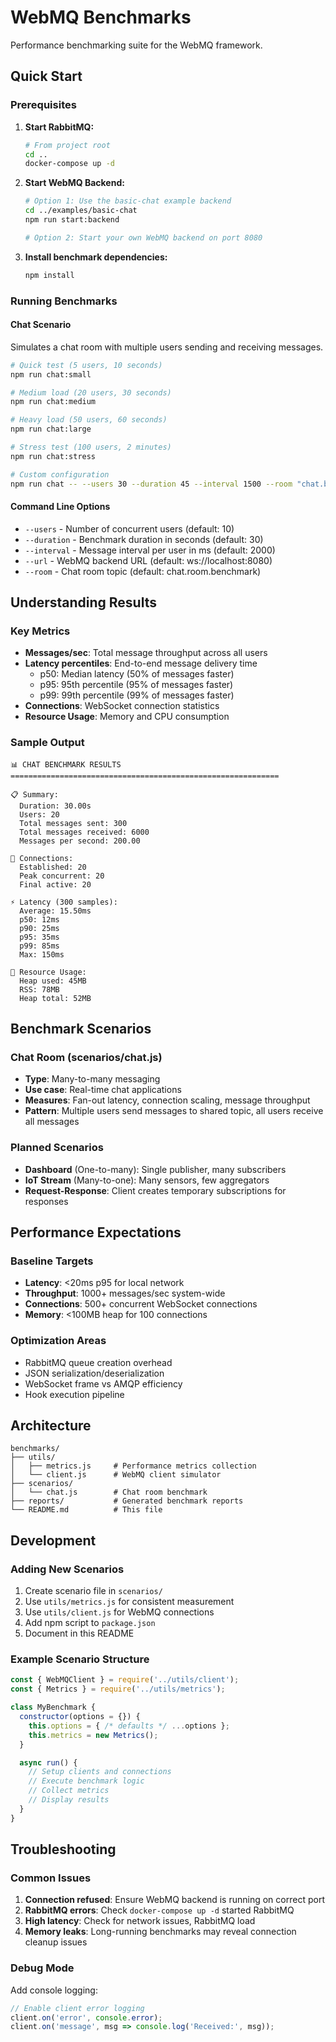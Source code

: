 # WebMQ Benchmarks

Performance benchmarking suite for the WebMQ framework.

## Quick Start

### Prerequisites

1. **Start RabbitMQ:**
   ```bash
   # From project root
   cd ..
   docker-compose up -d
   ```

2. **Start WebMQ Backend:**
   ```bash
   # Option 1: Use the basic-chat example backend
   cd ../examples/basic-chat
   npm run start:backend

   # Option 2: Start your own WebMQ backend on port 8080
   ```

3. **Install benchmark dependencies:**
   ```bash
   npm install
   ```

### Running Benchmarks

#### Chat Scenario
Simulates a chat room with multiple users sending and receiving messages.

```bash
# Quick test (5 users, 10 seconds)
npm run chat:small

# Medium load (20 users, 30 seconds)
npm run chat:medium

# Heavy load (50 users, 60 seconds)
npm run chat:large

# Stress test (100 users, 2 minutes)
npm run chat:stress

# Custom configuration
npm run chat -- --users 30 --duration 45 --interval 1500 --room "chat.benchmark"
```

#### Command Line Options

- `--users` - Number of concurrent users (default: 10)
- `--duration` - Benchmark duration in seconds (default: 30)
- `--interval` - Message interval per user in ms (default: 2000)
- `--url` - WebMQ backend URL (default: ws://localhost:8080)
- `--room` - Chat room topic (default: chat.room.benchmark)

## Understanding Results

### Key Metrics

- **Messages/sec**: Total message throughput across all users
- **Latency percentiles**: End-to-end message delivery time
  - p50: Median latency (50% of messages faster)
  - p95: 95th percentile (95% of messages faster)
  - p99: 99th percentile (99% of messages faster)
- **Connections**: WebSocket connection statistics
- **Resource Usage**: Memory and CPU consumption

### Sample Output

```
📊 CHAT BENCHMARK RESULTS
============================================================

📋 Summary:
  Duration: 30.00s
  Users: 20
  Total messages sent: 300
  Total messages received: 6000
  Messages per second: 200.00

🔗 Connections:
  Established: 20
  Peak concurrent: 20
  Final active: 20

⚡ Latency (300 samples):
  Average: 15.50ms
  p50: 12ms
  p90: 25ms
  p95: 35ms
  p99: 85ms
  Max: 150ms

💾 Resource Usage:
  Heap used: 45MB
  RSS: 78MB
  Heap total: 52MB
```

## Benchmark Scenarios

### Chat Room (scenarios/chat.js)
- **Type**: Many-to-many messaging
- **Use case**: Real-time chat applications
- **Measures**: Fan-out latency, connection scaling, message throughput
- **Pattern**: Multiple users send messages to shared topic, all users receive all messages

### Planned Scenarios

- **Dashboard** (One-to-many): Single publisher, many subscribers
- **IoT Stream** (Many-to-one): Many sensors, few aggregators
- **Request-Response**: Client creates temporary subscriptions for responses

## Performance Expectations

### Baseline Targets
- **Latency**: <20ms p95 for local network
- **Throughput**: 1000+ messages/sec system-wide
- **Connections**: 500+ concurrent WebSocket connections
- **Memory**: <100MB heap for 100 connections

### Optimization Areas
- RabbitMQ queue creation overhead
- JSON serialization/deserialization
- WebSocket frame vs AMQP efficiency
- Hook execution pipeline

## Architecture

```
benchmarks/
├── utils/
│   ├── metrics.js     # Performance metrics collection
│   └── client.js      # WebMQ client simulator
├── scenarios/
│   └── chat.js        # Chat room benchmark
├── reports/           # Generated benchmark reports
└── README.md          # This file
```

## Development

### Adding New Scenarios

1. Create scenario file in `scenarios/`
2. Use `utils/metrics.js` for consistent measurement
3. Use `utils/client.js` for WebMQ connections
4. Add npm script to `package.json`
5. Document in this README

### Example Scenario Structure

```javascript
const { WebMQClient } = require('../utils/client');
const { Metrics } = require('../utils/metrics');

class MyBenchmark {
  constructor(options = {}) {
    this.options = { /* defaults */ ...options };
    this.metrics = new Metrics();
  }

  async run() {
    // Setup clients and connections
    // Execute benchmark logic
    // Collect metrics
    // Display results
  }
}
```

## Troubleshooting

### Common Issues

1. **Connection refused**: Ensure WebMQ backend is running on correct port
2. **RabbitMQ errors**: Check `docker-compose up -d` started RabbitMQ
3. **High latency**: Check for network issues, RabbitMQ load
4. **Memory leaks**: Long-running benchmarks may reveal connection cleanup issues

### Debug Mode

Add console logging:
```javascript
// Enable client error logging
client.on('error', console.error);
client.on('message', msg => console.log('Received:', msg));
```